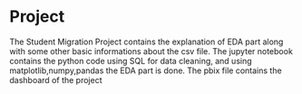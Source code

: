 # Project
The Student Migration Project contains the explanation of EDA part along with some other basic informations about the csv file.
The jupyter notebook contains the python code using SQL for data cleaning, and using matplotlib,numpy,pandas the EDA part is done.
The pbix file contains the dashboard of the project
